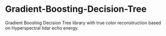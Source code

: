 # Gradient-Boosting-Decision-Tree
Gradient Boosting Decision Tree library with true color reconstruction based on Hyperspectral lidar echo energy.
